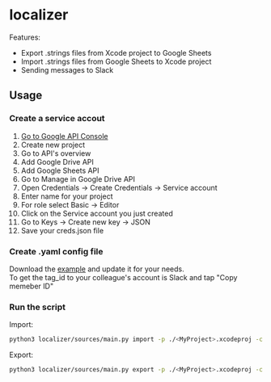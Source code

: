 # localizer

Features:

- Export .strings files from Xcode project to Google Sheets
- Import .strings files from Google Sheets to Xcode project
- Sending messages to Slack

## Usage

### Create a service accout

1. [Go to Google API Console](https://console.cloud.google.com/apis/dashboard)
2. Create new project
3. Go to API's overview
4. Add Google Drive API
5. Add Google Sheets API
6. Go to Manage in Google Drive API
7. Open Credentials -> Create Credentials -> Service account
8. Enter name for your project
9. For role select Basic -> Editor
10. Click on the Service account you just created
11. Go to Keys -> Create new key -> JSON
12. Save your creds.json file

### Create .yaml config file

Download the [example](https://github.com/KOMA-Inc/localizer/blob/main/config_example.yml) and update it for your needs.  
To get the tag_id to your colleague's account is Slack and tap "Copy memeber ID"

### Run the script

Import:
```bash
python3 localizer/sources/main.py import -p ./<MyProject>.xcodeproj -c ./creds.json -y ./lconfig.yml
```

Export:
```bash
python3 localizer/sources/main.py export -p ./<MyProject>.xcodeproj -c ./creds.json -y ./lconfig.yml
```
